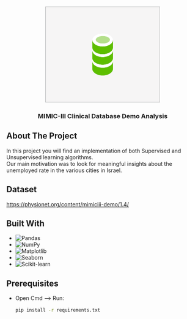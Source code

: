 <!-- PROJECT LOGO -->
<br />
<div align="center">
  <a href="https://github.com/gdavidi/HealthCare-Project">
    <img src="images/logo.png" alt="Logo" width="300" height=250">
  </a>

<h3 align="center">MIMIC-III Clinical Database Demo Analysis</h3>
</div>

<!-- ABOUT THE PROJECT -->

## About The Project

In this project you will find an implementation of both Supervised and Unsupervised learning algorithms.  
Our main motivation was to look for meaningful insights about the unemployed rate in the various cities in Israel.

<!-- Dataset -->

## Dataset

https://physionet.org/content/mimiciii-demo/1.4/

## Built With

- ![Pandas](https://img.shields.io/badge/pandas-2.2.3-blue?style=for-the-badge&logo=pandas)
- ![NumPy](https://img.shields.io/badge/numpy-2.2.1-orange?style=for-the-badge&logo=numpy)
- ![Matplotlib](https://img.shields.io/badge/matplotlib-3.10.0-yellow?style=for-the-badge&logo=python)
- ![Seaborn](https://img.shields.io/badge/Seaborn-0.13.2-blueviolet?style=for-the-badge&logo=python)
- ![Scikit-learn](https://img.shields.io/badge/scikit--learn-1.6.0-green?style=for-the-badge&logo=scikit-learn)

<!-- GETTING STARTED -->

## Prerequisites

- Open Cmd --> Run:
  ```sh
  pip install -r requirements.txt
  ```

<!-- MARKDOWN LINKS & IMAGES -->
<!-- https://www.markdownguide.org/basic-syntax/#reference-style-links -->
